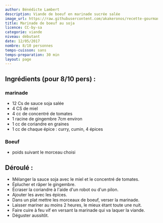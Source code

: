 ```yaml
---
author: Bénédicte Lambert
description: Viande de boeuf en marinade sucrée salée
image_url: https://raw.githubusercontent.com/akakeronos/recette-gourmandignes/master/images/assiette-viande.jpg
title: Marinade de boeuf au soja
licence: CC-by-sa
categorie: viande
niveau: débutant
date: 12/05/2017
nombre: 8/10 personnes
temps-cuisson: sans
temps-preparation: 30 min
layout: page
---
```


## Ingrédients (pour 8/10 pers) :

### marinade
* 12 Cs de sauce soja salée
* 4 CS de miel
* 4 cc de concentré de tomates
* 1 racine de gingembre 7cm environ
* 1 cc de coriandre en graines
* 1 cc de chaque épice : curry, cumin, 4 épices  

### Boeuf  
* poids suivant le morceau choisi

## Déroulé :

* Mélanger la sauce soja avec le miel et le concentré de tomates.  
* Éplucher et râper le gingembre.  
* Écraser la coriandre à l'aide d'un robot ou d'un pilon.  
* Ajouter les avec les épices.   
* Dans un plat mettre les morceaux de boeuf, verser la marinade.  
* Laisser mariner au moins 2 heures, le mieux étant toute une nuit.  
* Faire cuire à feu vif en versant la marinade qui va laquer la viande.  
* Déguster aussitôt.
